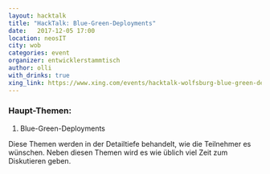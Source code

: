 ```yaml
---
layout: hacktalk
title: "HackTalk: Blue-Green-Deployments"
date:   2017-12-05 17:00
location: neosIT
city: wob
categories: event
organizer: entwicklerstammtisch
author: olli
with_drinks: true
xing_link: https://www.xing.com/events/hacktalk-wolfsburg-blue-green-deployments-1882763
---
```


### Haupt-Themen:

1. Blue-Green-Deployments

Diese Themen werden in der Detailtiefe behandelt, wie die Teilnehmer es wünschen. Neben diesen Themen wird es wie üblich viel Zeit zum Diskutieren geben.

